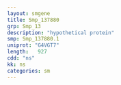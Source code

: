 ```yaml
---
layout: smgene
title: Smp_137880
grp: Smp_13
description: "hypothetical protein"
smp: Smp_137880.1
uniprot: "G4VGT7"
length:   927
cdd: "ns"
kk: ns
categories: sm
---
```

